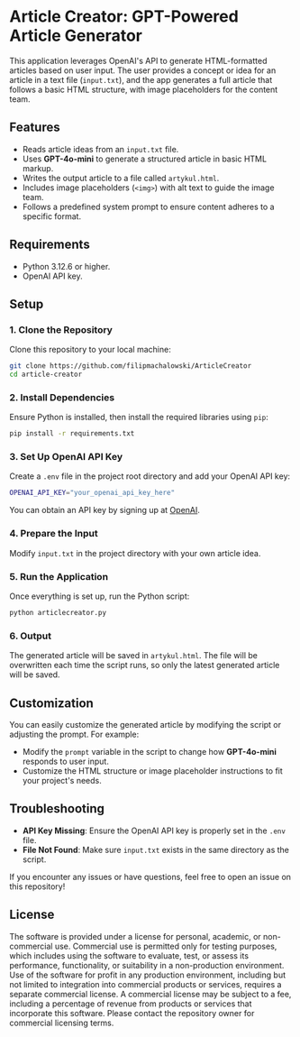 # Article Creator: GPT-Powered Article Generator

This application leverages OpenAI's API to generate HTML-formatted articles based on user input. The user provides a concept or idea for an article in a text file (`input.txt`), and the app generates a full article that follows a basic HTML structure, with image placeholders for the content team.

## Features

- Reads article ideas from an `input.txt` file.
- Uses **GPT-4o-mini** to generate a structured article in basic HTML markup.
- Writes the output article to a file called `artykul.html`.
- Includes image placeholders (`<img>`) with alt text to guide the image team.
- Follows a predefined system prompt to ensure content adheres to a specific format.

## Requirements

- Python 3.12.6 or higher.
- OpenAI API key.

## Setup

### 1. Clone the Repository

Clone this repository to your local machine:

```bash
git clone https://github.com/filipmachalowski/ArticleCreator
cd article-creator
```

### 2. Install Dependencies

Ensure Python is installed, then install the required libraries using `pip`:

```bash
pip install -r requirements.txt
```

### 3. Set Up OpenAI API Key

Create a `.env` file in the project root directory and add your OpenAI API key:

```bash
OPENAI_API_KEY="your_openai_api_key_here"
```

You can obtain an API key by signing up at [OpenAI](https://platform.openai.com/signup).

### 4. Prepare the Input

Modify `input.txt` in the project directory with your own article idea.

### 5. Run the Application

Once everything is set up, run the Python script:

```bash
python articlecreator.py
```

### 6. Output

The generated article will be saved in `artykul.html`. The file will be overwritten each time the script runs, so only the latest generated article will be saved.

## Customization

You can easily customize the generated article by modifying the script or adjusting the prompt. For example:

- Modify the `prompt` variable in the script to change how **GPT-4o-mini** responds to user input.
- Customize the HTML structure or image placeholder instructions to fit your project's needs.

## Troubleshooting

- **API Key Missing**: Ensure the OpenAI API key is properly set in the `.env` file.
- **File Not Found**: Make sure `input.txt` exists in the same directory as the script.

If you encounter any issues or have questions, feel free to open an issue on this repository!

## License

The software is provided under a license for personal, academic, or non-commercial use. Commercial use is permitted only for testing purposes, which includes using the software to evaluate, test, or assess its performance, functionality, or suitability in a non-production environment. Use of the software for profit in any production environment, including but not limited to integration into commercial products or services, requires a separate commercial license.
A commercial license may be subject to a fee, including a percentage of revenue from products or services that incorporate this software. Please contact the repository owner for commercial licensing terms.
